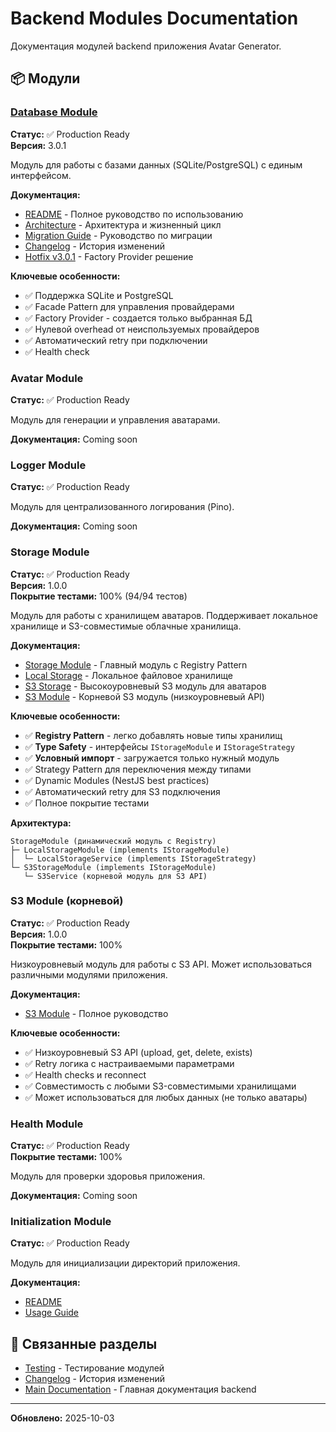 # Backend Modules Documentation

Документация модулей backend приложения Avatar Generator.

## 📦 Модули

### [Database Module](./database/)

**Статус:** ✅ Production Ready  
**Версия:** 3.0.1

Модуль для работы с базами данных (SQLite/PostgreSQL) с единым интерфейсом.

**Документация:**
- [README](./database/README.md) - Полное руководство по использованию
- [Architecture](./database/ARCHITECTURE.md) - Архитектура и жизненный цикл
- [Migration Guide](./database/MIGRATION_GUIDE.md) - Руководство по миграции
- [Changelog](./database/CHANGELOG_MODULE.md) - История изменений
- [Hotfix v3.0.1](./database/HOTFIX_v3.0.1.md) - Factory Provider решение

**Ключевые особенности:**
- ✅ Поддержка SQLite и PostgreSQL
- ✅ Facade Pattern для управления провайдерами
- ✅ Factory Provider - создается только выбранная БД
- ✅ Нулевой overhead от неиспользуемых провайдеров
- ✅ Автоматический retry при подключении
- ✅ Health check

### Avatar Module

**Статус:** ✅ Production Ready

Модуль для генерации и управления аватарами.

**Документация:** Coming soon

### Logger Module

**Статус:** ✅ Production Ready

Модуль для централизованного логирования (Pino).

**Документация:** Coming soon

### Storage Module

**Статус:** ✅ Production Ready  
**Версия:** 1.0.0  
**Покрытие тестами:** 100% (94/94 тестов)

Модуль для работы с хранилищем аватаров. Поддерживает локальное хранилище и S3-совместимые облачные хранилища.

**Документация:**
- [Storage Module](./storage/STORAGE_MODULE.md) - Главный модуль с Registry Pattern
- [Local Storage](./storage/LOCAL_STORAGE.md) - Локальное файловое хранилище
- [S3 Storage](./storage/S3_STORAGE.md) - Высокоуровневый S3 модуль для аватаров
- [S3 Module](./s3/README.md) - Корневой S3 модуль (низкоуровневый API)

**Ключевые особенности:**
- ✅ **Registry Pattern** - легко добавлять новые типы хранилищ
- ✅ **Type Safety** - интерфейсы `IStorageModule` и `IStorageStrategy`
- ✅ **Условный импорт** - загружается только нужный модуль
- ✅ Strategy Pattern для переключения между типами
- ✅ Dynamic Modules (NestJS best practices)
- ✅ Автоматический retry для S3 подключения
- ✅ Полное покрытие тестами

**Архитектура:**
```
StorageModule (динамический модуль с Registry)
├─ LocalStorageModule (implements IStorageModule)
│  └─ LocalStorageService (implements IStorageStrategy)
└─ S3StorageModule (implements IStorageModule)
   └─ S3Service (корневой модуль для S3 API)
```

### S3 Module (корневой)

**Статус:** ✅ Production Ready  
**Версия:** 1.0.0  
**Покрытие тестами:** 100%

Низкоуровневый модуль для работы с S3 API. Может использоваться различными модулями приложения.

**Документация:**
- [S3 Module](./s3/README.md) - Полное руководство

**Ключевые особенности:**
- ✅ Низкоуровневый S3 API (upload, get, delete, exists)
- ✅ Retry логика с настраиваемыми параметрами
- ✅ Health checks и reconnect
- ✅ Совместимость с любыми S3-совместимыми хранилищами
- ✅ Может использоваться для любых данных (не только аватары)

### Health Module

**Статус:** ✅ Production Ready  
**Покрытие тестами:** 100%

Модуль для проверки здоровья приложения.

**Документация:** Coming soon

### Initialization Module

**Статус:** ✅ Production Ready

Модуль для инициализации директорий приложения.

**Документация:**
- [README](../../src/modules/initialization/README.md)
- [Usage Guide](../../src/modules/initialization/USAGE.md)

## 🔗 Связанные разделы

- [Testing](../testing/README.md) - Тестирование модулей
- [Changelog](../changelog/README.md) - История изменений
- [Main Documentation](../../README.md) - Главная документация backend

---

**Обновлено:** 2025-10-03

